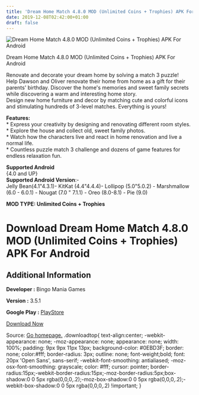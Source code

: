 ```yaml
---
title: 'Dream Home Match 4.8.0 MOD (Unlimited Coins + Trophies) APK For Android'
date: 2019-12-08T02:42:00+01:00
draft: false
---
```


![Dream Home Match 4.8.0 MOD (Unlimited Coins + Trophies) APK For Android](https://i0.wp.com/apkhome.net/wp-content/uploads/2019/12/Dream-Home-Match.png "Dream Home Match 4.8.0 MOD (Unlimited Coins + Trophies) APK For Android")

  

Dream Home Match 4.8.0 MOD (Unlimited Coins + Trophies) APK For Android

Renovate and decorate your dream home by solving a match 3 puzzle!  
Help Dawson and Oliver renovate their home from home as a gift for their parents' birthday. Discover the home's memories and sweet family secrets while discovering a warm and interesting home story.  
Design new home furniture and decor by matching cute and colorful icons and stimulating hundreds of 3-level matches. Everything is yours!

**Features:**  
\* Express your creativity by designing and renovating different room styles.  
\* Explore the house and collect old, sweet family photos.  
\* Watch how the characters live and react in home renovation and live a normal life.  
\* Countless puzzle match 3 challenge and dozens of game features for endless relaxation fun.

**Supported Android**  
{4.0 and UP}  
**Supported Android Version**:-  
Jelly Bean(4.1"4.3.1)- KitKat (4.4"4.4.4)- Lollipop (5.0"5.0.2) - Marshmallow (6.0 - 6.0.1) - Nougat (7.0 " 7.1.1) - Oreo (8.0-8.1) - Pie (9.0)

**MOD TYPE: Unlimited Coins + Trophies**

Download Dream Home Match 4.8.0 MOD (Unlimited Coins + Trophies) APK For Android
================================================================================

Additional Information
----------------------

**Developer :** Bingo Mania Games

**Version :** 3.5.1

**Google Play :** [PlayStore](https://play.google.com/store/apps/details?id=com.njordgames.game.dreamhomematches)

  

[Download Now](https://store4app.co/post/dream-home-match-4-8-0-mod-unlimited-coins-trophies-apk-for-android_1575734717)

  
Source: [Go homepage.](https://store4app.co/post/dream-home-match-4-8-0-mod-unlimited-coins-trophies-apk-for-android_1575734717) .downloadtop{ text-align:center; -webkit-appearance: none; -moz-appearance: none; appearance: none; width: 100%; padding: 9px 9px 11px 13px; background-color: #0EBD3F; border: none; color:#fff; border-radius: 3px; outline: none; font-weight;bold; font: 20px 'Open Sans', sans-serif; -webkit-font-smoothing: antialiased; -moz-osx-font-smoothing: grayscale; color: #fff; cursor: pointer; border-radius:15px;-webkit-border-radius:15px;-moz-border-radius:5px;box-shadow:0 0 5px rgba(0,0,0,.2);-moz-box-shadow:0 0 5px rgba(0,0,0,.2);-webkit-box-shadow:0 0 5px rgba(0,0,0,.2) !important; }